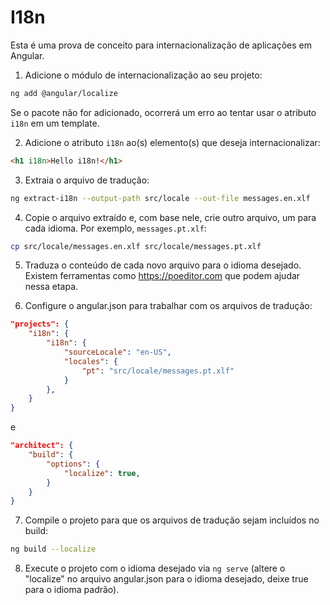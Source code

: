 # I18n

Esta é uma prova de conceito para internacionalização de aplicações em Angular.

1. Adicione o módulo de internacionalização ao seu projeto:

```bash
ng add @angular/localize
```

Se o pacote não for adicionado, ocorrerá um erro ao tentar usar o atributo `i18n` em um template.

2. Adicione o atributo `i18n` ao(s) elemento(s) que deseja internacionalizar:

```html
<h1 i18n>Hello i18n!</h1>
```

3. Extraia o arquivo de tradução:

```bash
ng extract-i18n --output-path src/locale --out-file messages.en.xlf
```

4. Copie o arquivo extraído e, com base nele, crie outro arquivo, um para cada idioma. Por exemplo, `messages.pt.xlf`:

```bash
cp src/locale/messages.en.xlf src/locale/messages.pt.xlf
```

5. Traduza o conteúdo de cada novo arquivo para o idioma desejado. Existem ferramentas como https://poeditor.com que podem ajudar nessa etapa.

6. Configure o angular.json para trabalhar com os arquivos de tradução:

```json
"projects": {
    "i18n": {
        "i18n": {
            "sourceLocale": "en-US",
            "locales": {
                "pt": "src/locale/messages.pt.xlf"
            }
        },
    }
}
```

e

```json
"architect": {
    "build": {
        "options": {
            "localize": true,
        }
    }
}
```

7. Compile o projeto para que os arquivos de tradução sejam incluídos no build:

```bash
ng build --localize
```

8. Execute o projeto com o idioma desejado via `ng serve` (altere o "localize" no arquivo angular.json para o idioma desejado, deixe true para o idioma padrão).
